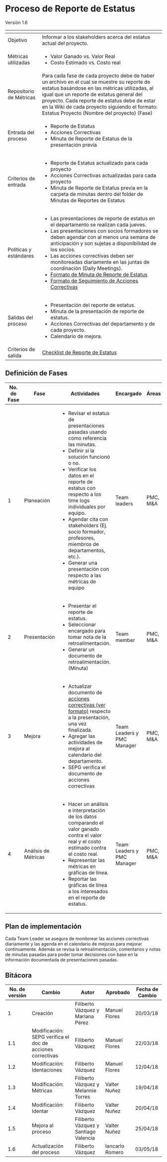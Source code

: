 # Proceso de Reporte de Estatus
Versión 1.6


[]() | []()  
--|--
Objetivo| Informar a los stakeholders acerca del estatus actual del proyecto.
Métricas utilizadas | <ul><li>Valor Ganado vs. Valor Real</li><li>Costo Estimado vs. Costo real</li></ul>
Repositorio de Métricas | Para cada fase de cada proyecto debe de haber un archivo en el cual se muestre su reporte de estatus basándose en las métricas utilizadas, al igual que un reporte de estatus general del proyecto. Cada reporte de estatus debe de estar en la Wiki de cada proyecto siguiendo el formato: Estatus Proyecto (Nombre del proyecto) (Fase)
Entrada del proceso | <ul><li>Reporte de Estatus</li><li>Acciones Correctivas</li><li>Minuta de Reporte de Estatus de la presentación previa</li></ul> 
Criterios de entrada | <ul><li>Reporte de Estatus actualizado para cada proyecto</li><li>Acciones Correctivas actualizadas para cada proyecto</li><li>Minuta de Reporte de Estatus previa en la carpeta de minutas dentro del folder de Minutas de Reportes de Estatus </li></ul>
Políticas y estándares | <ul><li>Las presentaciones de reporte de estatus en el departamento se realizan cada jueves.</li><li> Las presentaciones con socios formadores se deben agendar con al menos una semana de anticipación y son sujetas a disponibilidad de los socios.</li><li> Las acciones correctivas deben ser monitoreadas diariamente en las juntas de coordinación (Daily Meetings).</li><li>[Formato de Minuta de Reporte de Estatus](https://github.com/CaveLabs-1/Wiki/blob/master/Reporte%20de%20Estatus/Formatos/Formato%20Minuta%20Reporte%20de%20Estatus.docx)</li><li>[Formato de Seguimiento de Acciones Correctivas](https://github.com/CaveLabs-1/Wiki/blob/master/Reporte%20de%20Estatus/Formatos/Formato%20Seguimiento%20de%20Acciones%20Correctivas.xlsx)</li></ul>
Salidas del proceso | <ul><li>Presentación del reporte de estatus.</li><li>Minuta de la presentación de reporte de estatus.</li><li>Acciones Correctivas del departamento y de cada proyecto.</li><li>Calendario de mejora.</li></ul>
Criterios de salida | [Checklist de Reporte de Estatus](https://docs.google.com/spreadsheets/d/1c-d3avPdlsyyNQhaoRyOa5mnLa7lMAeLJ6KnqnNKN_U/edit#gid=0)

## Definición de Fases
No. de Fase | Fase | Actividades | Encargado | Áreas
------------|------|-------------|-----------| -----------------------------
1 | Planeación | <ul><li>Revisar el estatus de presentaciones pasadas usando como referencia las minutas.</li><li>Definir si la solución funcionó o no.</li><li>Verificar los datos en el reporte de estatus con respecto a los time logs individuales por equipo.</li><li>Agendar cita con stakeholders (Ej. socio formador, profesores, miembros de departamentos, etc.).</li><li>Generar una presentación con respecto a las métricas de equipo</li></ul> | Team leaders | PMC, M&A
2 | Presentación | <ul><li>Presentar el reporte de estatus.</li><li>Seleccionar encargado para tomar nota de la retroalimentación.</li><li>Generar un documento de retroalimentación. (Minuta)</li></ul> | Team member | PMC, M&A
3 | Mejora | <ul><li> Actualizar documento de [acciones correctivas (ver formato)](https://github.com/CaveLabs-1/Wiki/blob/master/Reporte%20de%20Estatus/Formatos/Formato%20Seguimiento%20de%20Acciones%20Correctivas.xlsx) respecto a la presentación, una vez finalizada.</li><li>Agregar las actividades de mejora al calendario del departamento.</li><li>SEPG verifica el documento de acciones correctivas</li></ul> | Team Leaders y PMC Manager | PMC, M&A
4 | Análisis de Métricas | <ul><li>Hacer un análisis e interpretación de los datos comparando el valor ganado contra el valor real y el costo estimado contra el costo real.</li><li>Representar las métricas en gráficas de línea.</li><li>Reportar las gráficas de línea a los interesados en el reporte de estatus.</li></ul> | Team Leaders y PMC Manager | PMC, M&A

## Plan de implementación
Cada Team Leader se asegura de monitorear las acciones correctivas diariamente y las agenda en el calendario de mejoras para mejorar continuamente. Además se revisa la retroalimentación, comentarios y notas de minutas pasadas para poder tomar decisiones con base en la información documentada de presentaciones pasadas.

## Bitácora
No. de versión | Cambio | Autor | Aprobado | Fecha de Cambio
---------------|--------|-------|----------|-----------------
1 | Creación | Filiberto Vázquez y Mariana Pérez | Manuel Flores | 20/03/18
1.1 | Modificación: SEPG verifica el doc de acciones correctivas | Filiberto Vázquez | Manuel Flores | 22/03/18
1.2 | Modificación: Identaciones | Filiberto Vázquez | Manuel Flores | 12/04/18
1.3 | Modificación: Métricas | Filiberto Vázquez y Melannie Torres| Valter Nuñez | 19/04/18
1.4 | Modificación: Identar | Filiberto Vázquez | Valter Nuñez | 20/04/18
1.5 | Mejora al proceso | Filiberto Vázquez y Santiago Valencia | Valter Nuñez | 25/04/18
1.6 | Actualización del proceso | Filiberto Vázquez | Iancarlo Romero | 03/05/18
